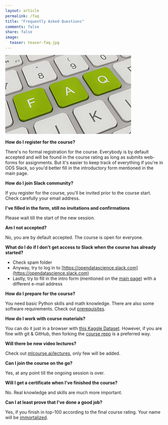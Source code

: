 ```yaml
---
layout: article
permalink: /faq
title: "Frequently Asked Questions"
comments: false
share: false
image:
  teaser: teaser-faq.jpg
---
```


<img src='../images/teaser-faq.jpg'>

**How do I register for the course?**

There's no formal registration for the course. Everybody is by default accepted and will be found in the course rating as long as submits web-forms for assignments. But it's easier to keep track of everything if you're in ODS Slack, so you'd better fill in the introductory form mentioned in the main page.

**How do I join Slack community?**

If you register for the course, you'll be invited prior to the course start. Check carefully your email address.

**I've filled in the form, still no invitations and confirmations**

Please wait till the start of the new session. 

**Am I not accepted?**

No, you are by default accepted. The course is open for everyone. 

**What do I do if I don't get access to Slack when the course has already started?**

 - Check spam folder
 - Anyway, try to log in to [https://opendatascience.slack.com](https://opendatascience.slack.com)
 - Lastly, try to fill in the intro form (mentioned on the [main page](https://mlcourse.ai/)) with a different e-mail address

**How do I prepare for the course?**

You need basic Python skills and math knowledge. There are also some software requirements. Check out [prerequisites](prerequisites).

**How do I work with course materials?**

You can do it just in a browser with [this Kaggle Dataset](https://www.kaggle.com/kashnitsky/mlcourse). However, if you are fine with git & GitHub, then forking the [course repo](https://github.com/Yorko/mlcourse.ai) is a preferred way. 

**Will there be new video lectures?**

Check out [mlcourse.ai/lectures](lectures), only few will be added.

**Can I join the course on the go?**

Yes, at any point till the ongoing session is over. 

**Will I get a certificate when I've finished the course?**

No. Real knowledge and skills are much more important. 

**Can I at least prove that I've done a good job?**

Yes, if you finish in top-100 according to the final course rating. Your name will be [immortalized](rating).
